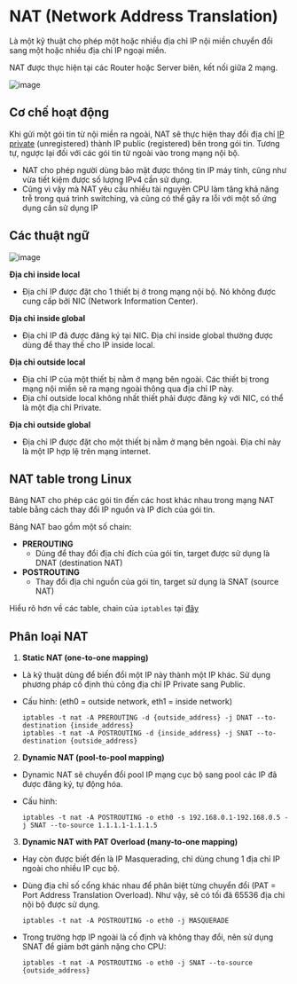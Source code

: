 # NAT (Network Address Translation)
Là một kỹ thuật cho phép một hoặc nhiều địa chỉ IP nội miền chuyển đổi sang một hoặc nhiều địa chỉ IP ngoại miền.
 
NAT được thực hiện tại các Router hoặc Server biên, kết nối giữa 2 mạng.

![image](https://user-images.githubusercontent.com/83684068/120141004-db038c80-c205-11eb-86e9-c1ed5b7c2e96.png)

## Cơ chế hoạt động 
Khi gửi một gói tin từ nội miền ra ngoài, NAT sẽ thực hiện thay đổi địa chỉ [IP private](https://github.com/huynp1999/huynp/blob/master/Network/Basic/IPv4.md) (unregistered) thành IP public (registered) bên trong gói tin.
Tương tự, ngược lại đối với các gói tin từ ngoài vào trong mạng nội bộ.

- NAT cho phép người dùng bảo mật được thông tin IP máy tính, cũng như vừa tiết kiệm được số lượng IPv4 cần sử dụng.
- Cũng vì vậy mà NAT yêu cầu nhiều tài nguyên CPU làm tăng khả năng trễ trong quá trình switching, và cũng có thể gây ra lỗi với một số ứng dụng cần sử dụng IP

## Các thuật ngữ
![image](https://user-images.githubusercontent.com/83684068/120202527-e16b2600-c250-11eb-96bb-911946beaa13.png)

**Địa chỉ inside local**
- Địa chỉ IP được đặt cho 1 thiết bị ở trong mạng nội bộ. Nó không được cung cấp bởi NIC (Network Information Center).

**Địa chỉ inside global**
- Địa chỉ IP đã được đăng ký tại NIC. Địa chỉ inside global thường được dùng để thay thế cho IP inside local.

**Địa chỉ outside local**
- Địa chỉ IP của một thiết bị nằm ở mạng bên ngoài. Các thiết bị trong mạng nội miền sẽ ra mạng ngoài thông qua địa chỉ IP này.
- Địa chỉ outside local không nhất thiết phải được đăng ký với NIC, có thể là một địa chỉ Private.

**Địa chỉ outside global**
- Địa chỉ IP được đặt cho một thiết bị nằm ở mạng bên ngoài. Địa chỉ này là một IP hợp lệ trên mạng internet.

## NAT table trong Linux
Bảng NAT cho phép các gói tin đến các host khác nhau trong mạng NAT table bằng cách thay đổi IP nguồn và IP đích của gói tin.

Bảng NAT bao gồm một số chain:
- **PREROUTING**
  - Dùng để thay đổi địa chỉ đích của gói tin, target được sử dụng là DNAT (destination NAT)
- **POSTROUTING**
  - Thay đổi địa chỉ nguồn của gói tin, target sử dụng là SNAT (source NAT)

Hiểu rõ hơn về các table, chain của `iptables` tại [đây](https://github.com/huynp1999/huynp/tree/master/Network/iptables)
## Phân loại NAT
1. **Static NAT (one-to-one mapping)**
- Là kỹ thuật dùng để biến đổi một IP này thành một IP khác. Sử dụng phương pháp cố định thủ công địa chỉ IP Private sang Public.

- Cấu hình: (eth0 = outside network, eth1 = inside network)

      iptables -t nat -A PREROUTING -d {outside_address} -j DNAT --to-destination {inside_address}
      iptables -t nat -A POSTROUTING -d {inside_address} -j SNAT --to-destination {outside_address}
    
2. **Dynamic NAT (pool-to-pool mapping)**
- Dynamic NAT sẽ chuyển đổi pool IP mạng cục bộ sang pool các IP đã được đăng ký, tự động hóa.

- Cấu hình:

      iptables -t nat -A POSTROUTING -o eth0 -s 192.168.0.1-192.168.0.5 -j SNAT --to-source 1.1.1.1-1.1.1.5
    
3. **Dynamic NAT with PAT Overload (many-to-one mapping)**
- Hay còn được biết đến là IP Masquerading, chỉ dùng chung 1 địa chỉ IP ngoài cho nhiều IP cục bộ.
- Dùng địa chỉ số cổng khác nhau để phân biệt từng chuyển đổi (PAT = Port Address Translation Overload). Như vậy, sẽ có tối đã 65536 địa chi nội bộ được sử dụng.

      iptables -t nat -A POSTROUTING -o eth0 -j MASQUERADE
    
- Trong trường hợp IP ngoài là cố định và không thay đổi, nên sử dụng SNAT để giảm bớt gánh nặng cho CPU:

      iptables -t nat -A POSTROUTING -o eth0 -j SNAT --to-source {outside_address}
